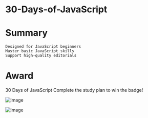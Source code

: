 # 30-Days-of-JavaScript 

# Summary
    Designed for JavaScript beginners
    Master basic JavaScript skills
    Support high-quality editorials

# Award
   30 Days of JavaScript
   Complete the study plan to win the badge! 

![image](https://github.com/swarnavopramanik/30-Days-of-JavaScript-/assets/105142693/5bd52552-e99c-4e84-a7eb-dd1af8f035b8)

![image](https://github.com/swarnavopramanik/30-Days-of-JavaScript-/assets/105142693/29f6b72b-ed1d-4b66-96f4-8f0e643d0351)



